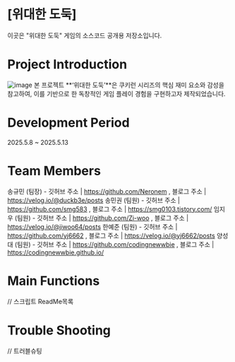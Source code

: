 # [위대한 도둑]
이곳은 "위대한 도둑" 게임의 소스코드 공개용 저장소입니다.


# Project Introduction
![image](https://github.com/user-attachments/assets/d980d3d1-cce2-4d47-b1c2-7ea094db8b25)
본 프로젝트 **‘위대한 도둑’**은 쿠키런 시리즈의 핵심 재미 요소와 감성을 참고하여, 이를 기반으로 한 독창적인 게임 플레이 경험을 구현하고자 제작되었습니다.


# Development Period
2025.5.8 ~ 2025.5.13

# Team Members
송규민 (팀장) - 깃허브 주소 | https://github.com/Neronem , 블로그 주소 | https://velog.io/@duckb3e/posts
송민권 (팀원) - 깃허브 주소 | https://github.com/smg583 , 블로그 주소 | https://smg0103.tistory.com/
임지우 (팀원) - 깃허브 주소 | https://github.com/Zi-woo , 블로그 주소 | https://velog.io/@jiwoo64/posts
한예준 (팀원) - 깃허브 주소 | https://github.com/yj6662 , 블로그 주소 | https://velog.io/@yj6662/posts
양성대 (팀원) - 깃허브 주소 | https://github.com/codingnewwbie , 블로그 주소 | https://codingnewwbie.github.io/

# Main Functions
// 스크립트 ReadMe목록 


# Trouble Shooting
// 트러블슈팅 

